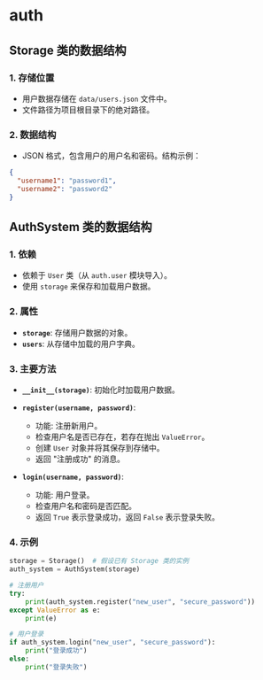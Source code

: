 # auth
## Storage 类的数据结构

### 1. 存储位置
- 用户数据存储在 `data/users.json` 文件中。
- 文件路径为项目根目录下的绝对路径。

### 2. 数据结构
- JSON 格式，包含用户的用户名和密码。结构示例：

```json
{
  "username1": "password1",
  "username2": "password2"
}
```

## AuthSystem 类的数据结构

### 1. 依赖
- 依赖于 `User` 类（从 `auth.user` 模块导入）。
- 使用 `storage` 来保存和加载用户数据。

### 2. 属性
- **`storage`**: 存储用户数据的对象。
- **`users`**: 从存储中加载的用户字典。

### 3. 主要方法
- **`__init__(storage)`**: 初始化时加载用户数据。

- **`register(username, password)`**: 
  - 功能: 注册新用户。
  - 检查用户名是否已存在，若存在抛出 `ValueError`。
  - 创建 `User` 对象并将其保存到存储中。
  - 返回 "注册成功" 的消息。

- **`login(username, password)`**: 
  - 功能: 用户登录。
  - 检查用户名和密码是否匹配。
  - 返回 `True` 表示登录成功，返回 `False` 表示登录失败。

### 4. 示例
```python
storage = Storage()  # 假设已有 Storage 类的实例
auth_system = AuthSystem(storage)

# 注册用户
try:
    print(auth_system.register("new_user", "secure_password"))
except ValueError as e:
    print(e)

# 用户登录
if auth_system.login("new_user", "secure_password"):
    print("登录成功")
else:
    print("登录失败")


